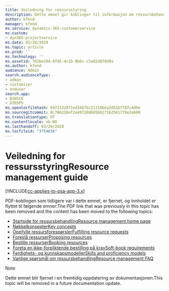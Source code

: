 ```yaml
---
title: Veiledning for ressursstyring
description: Dette emnet gir koblinger til informasjon om ressursbehandling i Project Service Automation
author: kfend
manager: kfend
ms.service: dynamics-365-customerservice
ms.custom:
- dyn365-projectservice
ms.date: 03/28/2019
ms.topic: article
ms.prod: ''
ms.technology: ''
ms.assetid: 703be394-0fd5-4c1b-8b6c-c5a82d07dd9a
ms.author: kfend
audience: Admin
search.audienceType:
- admin
- customizer
- enduser
search.app:
- D365CE
- D365PS
ms.openlocfilehash: 6972132971ed3467bc21318bea2d51b7f87c4d0e
ms.sourcegitcommit: 8c786230ef2a497280885b827162561776e2eb00
ms.translationtype: HT
ms.contentlocale: nb-NO
ms.lasthandoff: 03/24/2020
ms.locfileid: "3754036"
---
```

# <a name="resource-management-guide"></a><span data-ttu-id="85fa5-103">Veiledning for ressursstyring</span><span class="sxs-lookup"><span data-stu-id="85fa5-103">Resource management guide</span></span>

[!INCLUDE[cc-applies-to-psa-app-3.x](../../includes/cc-applies-to-psa-app-3x.md)]

<span data-ttu-id="85fa5-104">PDF-koblingen som tidligere var i dette emnet, er fjernet, og innholdet er flyttet til følgende emner:</span><span class="sxs-lookup"><span data-stu-id="85fa5-104">The PDF link that was previously in this topic has been removed and the content has been moved to the following topics:</span></span>

- [<span data-ttu-id="85fa5-105">Startside for ressursbehandling</span><span class="sxs-lookup"><span data-stu-id="85fa5-105">Resource management home page</span></span>](../resource-management-home-page.md)
- [<span data-ttu-id="85fa5-106">Nøkkelkonsepter</span><span class="sxs-lookup"><span data-stu-id="85fa5-106">Key concepts</span></span>](../reports-key-concepts.md)
- [<span data-ttu-id="85fa5-107">Oppfylle ressursforespørsler</span><span class="sxs-lookup"><span data-stu-id="85fa5-107">Fulfilling resource requests</span></span>](../resource-management-fulfill-requests.md)
- [<span data-ttu-id="85fa5-108">Foreslå ressurser</span><span class="sxs-lookup"><span data-stu-id="85fa5-108">Proposing resources</span></span>](../resource-management-propose-resources.md)
- [<span data-ttu-id="85fa5-109">Bestille ressurser</span><span class="sxs-lookup"><span data-stu-id="85fa5-109">Booking resources</span></span>](../resource-management-book-resources-scheduleboard.md)
- [<span data-ttu-id="85fa5-110">Foreta en ikke-forpliktende bestilling på krav</span><span class="sxs-lookup"><span data-stu-id="85fa5-110">Soft-book requirements</span></span>](../resource-management-softbook-requirements.md)
- [<span data-ttu-id="85fa5-111">Ferdighets- og kunnskapsmodeller</span><span class="sxs-lookup"><span data-stu-id="85fa5-111">Skills and proficiency models</span></span>](../resource-management-skills-proficiency.md)
- [<span data-ttu-id="85fa5-112">Vanlige spørsmål om ressursbehandling</span><span class="sxs-lookup"><span data-stu-id="85fa5-112">Resource management FAQ</span></span>](../resource-management-faq.md)

> [!NOTE]
> <span data-ttu-id="85fa5-113">Dette emnet blir fjernet i en fremtidig oppdatering av dokumentasjonen.</span><span class="sxs-lookup"><span data-stu-id="85fa5-113">This topic will be removed in a future documentation update.</span></span> 
